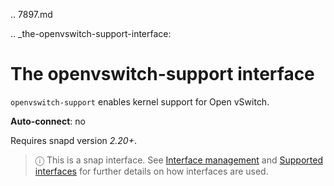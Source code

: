 .. 7897.md

.. _the-openvswitch-support-interface:

# The openvswitch-support interface

`openvswitch-support` enables kernel support for Open vSwitch.

**Auto-connect**: no

Requires snapd version _2.20+_.

> ⓘ  This is a snap interface. See [Interface management](/t/interface-management/6154) and [Supported interfaces](/t/supported-interfaces/7744) for further details on how interfaces are used.